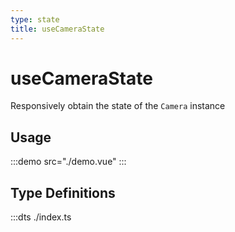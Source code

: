 ```yaml
---
type: state
title: useCameraState
---
```


# useCameraState

Responsively obtain the state of the `Camera` instance

## Usage

:::demo src="./demo.vue"
:::

## Type Definitions

:::dts ./index.ts
